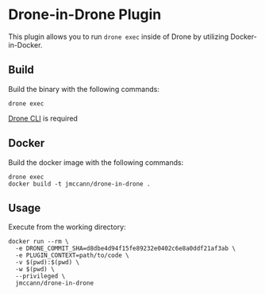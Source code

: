 # Drone-in-Drone Plugin

This plugin allows you to run `drone exec` inside of Drone by utilizing
Docker-in-Docker.

## Build

Build the binary with the following commands:

```
drone exec
```

[Drone CLI](http://readme.drone.io/usage/getting-started-cli/) is required

## Docker

Build the docker image with the following commands:

```
drone exec
docker build -t jmccann/drone-in-drone .
```

## Usage

Execute from the working directory:

```
docker run --rm \
  -e DRONE_COMMIT_SHA=d8dbe4d94f15fe89232e0402c6e8a0ddf21af3ab \
  -e PLUGIN_CONTEXT=path/to/code \
  -v $(pwd):$(pwd) \
  -w $(pwd) \
  --privileged \
  jmccann/drone-in-drone
```
